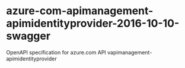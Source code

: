 # azure-com-apimanagement-apimidentityprovider-2016-10-10-swagger
OpenAPI specification for azure.com API vapimanagement-apimidentityprovider
